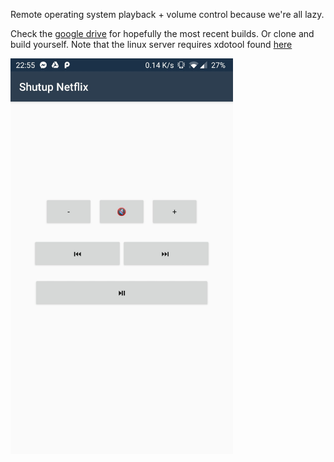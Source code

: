 Remote operating system playback + volume control because we're all lazy. 

Check the [google drive](https://drive.google.com/drive/folders/1-W3xm20OHK0kHNUo1_dTXhDHdLLa_e_Y?usp=sharing) for hopefully the most recent builds. Or clone and build yourself. Note that the linux server requires xdotool found [here](https://www.semicomplete.com/projects/xdotool/)

<img src=https://github.com/euandmj/WindowsMedialCtrl/blob/master/Release/build_images/Screenshot_20190803-225534.jpg width="356" height="633">
